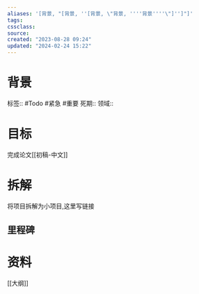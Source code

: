 ```yaml
---
aliases: '[背景, "[背景, ''[背景, \"背景, ''''背景''''\"]'']"]'
tags: 
cssclass:
source:
created: "2023-08-28 09:24"
updated: "2024-02-24 15:22"
---
```

# 背景
标签:: #Todo #紧急 #重要
死期::
领域::
# 目标
完成论文[[初稿-中文]]

# 拆解
将项目拆解为小项目,这里写链接

## 里程碑


# 资料
[[大纲]]

